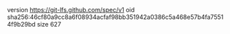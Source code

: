 version https://git-lfs.github.com/spec/v1
oid sha256:46cf80a9cc8a6f08934acfaf98bb351942a0386c5a468e57b4fa75514f9b29bd
size 627
